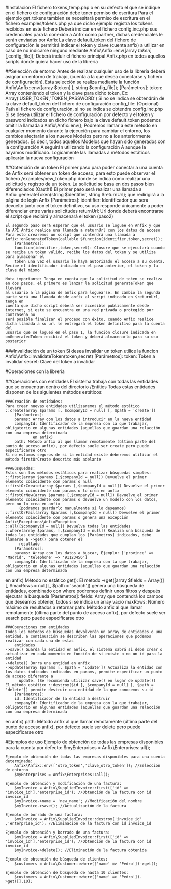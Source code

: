#Instalación
    El fichero tokens_temp.php o en su defecto el que se indique en el fichero de configuración debe tener permiso de escritura
    Para el ejemplo get_tokens tambien se necesitará permiso de escritura en el fichero examples/tokens.php ya que dicho ejemplo registra los tokens recibidos en este fichero
    Deberá indicar en el fichero config.inc.php sus credenciales para la conexión a Anfix como partner, dichas credenciales le serán enviadas por Anfix
    La clave default_token del fichero de configuración le permitirá indicar el token y clave (cuenta anfix) a utilizar en caso de no indicarse ninguno 
    mediante Anfix\Anfix::env([array $token] [,$config_file]);
    Deberá incluir el fichero principal Anfix.php en todos aquellos scripts donde quiera hacer uso de la librería

##Selección de entorno
	Antes de realizar cualquier uso de la librería deberá asignar un entorno de trabajo, (cuenta a la que desea conectarse y fichero de configuración).
	Esta selección se realiza mediante la función Anfix\Anfix::env([array $token] [, string $config_file]);
		[Parámetros]:
		token: Array conteniendo el token y la clave para dicho token, Ex: Array('USER_TOKEN','TOKEN_PASSWORD') Si no se indica se obtendrán de la clave default_token
        del fichero de configuración
		config_file: (Opcional) Path al fichero de configuración, si no se indica se obtendra config.inc.php
	Si se desea utilizar el fichero de configuración por defecto y el token y password indicados en dicho fichero bajo la clave default_token podemos omitir
	la llamada a Anfix\Anfix::env();
	Podremos llamar a este método en cualquier momento durante la ejecución para cambiar el entorno, los cambios afectarán a los nuevos Modelos pero no a los
	anteriormente generados. Es decir, todos aquellos Modelos que hayan sido generados con la configuración A seguirán utilizando la configuración A aunque la 
	hayamos modificado. Logicamente las llamadas a métodos estáticos aplicarán la nueva configuración
        	
##Obtención de un token
	El primer paso para poder conectar a una cuenta de Anfix será obtener un token de acceso, para esto puede observar el fichero /examples/new_token.php
	donde se indica como realizar una solicitud y registro de un token. La solicitud se basa en dos pasos bien diferenciados (Oauth1)
	El primer paso será realizar una llamada a Anfix::generateToken(string $identifier, string $returnUrl); que redirigirá a la página de login Anfix
		[Parámetros]:
		identifier: Identificador que sera devuelto junto con el token definitivo, su uso responde únicamente a poder diferenciar entre varias solicitudes
		returnUrl: Url donde deberá encontrarse el script que recibirá y almacenará el token (paso2)

	El segundo paso será esperar que el usuario se loguee en Anfix y que la API Anfix realice una llamada a returnUrl con los datos de acceso
	Para esto crearemos un script que contendrá una llamada a Anfix::onGeneratedToken(callable $function(identifier,token,secret)); 
		[Parámetros]:
		function(identifier,token,secret): Closure que se ejecutará cuando se reciba un token válido, recibe los datos del token y se utiliza para almacenar el 
		token una vez el usuario le haya autorizado el acceso a su cuenta. Recibe el identificador indicado en el paso anterior, el token y la clave del mismo

	Nota importante: Tenga en cuenta que la solicitud de token se realiza en dos pasos, el primero es lanzar la solicitud generateToken que llevará
	al usuario a la página de anfix para loguearse. En cambio la segunda parte será una llamada desde anfix al script indicado en $returnUrl, tenga en
	cuenta que dicho script deberá ser accesible publicamente desde internet, si este se encuentra en una red privada o protegido por contraseña no 
	será posible finalizar el proceso con éxito, cuando Anfix realice dicha llamada a su url le entregará el token definitivo para la cuenta del 
	usuario que se logueó en el paso 1, la función closure indicada en onGeneratedToken recibirá el token y deberá almacenarlo para su uso posterior

###Invalidación de un token
    Si desea invalidar un token utilice la funcion Anfix\Anfix::invalidateToken(token,secret)
        [Parámetros]:
        token: Token a invalidar
        secret: Clave del token a invalidar

#Operaciones con la libreria		
		
##Operaciones con entidades
	El sistema trabaja con todas las entidades que se encuentran dentro del directorio /Entities
	Todas estas entidades disponen de los siguientes métodos estáticos:
	
	###Creación de entidades:
	Para crear nuevas entidades utilizaremos el método estático ::create(array $params [, $companyId = null] [, $path = 'create'])
		[Parámetros]:
		params: Array con los datos a introducir en la nueva entidad
		companyId: Identificador de la empresa con la que trabajar, obligatorio en algunas entidades (aquellas que guardan una relacción con una empresa determinada
                en anfix)
		path: Método anfix al que llamar remotamente (última parte del punto de acceso anfix), por defecto suele ser create pero puede especificarse otro
	Si no estamos seguros de si la entidad existe deberemos utilizar el método firstOrCreate descrito más adelante	
	
	###Búsquedas:
	Estos son los métodos estáticos para realizar búsquedas simples:
	::first(array $params [,$companyId = null]) Devuelve el primer elemento coincidente con params o null
	::firstOrCreate(array $params [,$companyId = null]) Devuelve el primer elemento coincidente con params o lo crea en anfix
	::firstOrNew(array $params [,$companyId = null]) Devuelve el primer elemento coincidente con params o devuelve un modelo con los datos, pero no lo crea en anfix     
          (podremos guardarlo manualmente si lo deseamos)
	::firstOrFail(array $params [,$companyId = null]) Devuelve el primer elemento coincidente con params o genera una excepción Anfix\Exceptions\AnfixException
	::all([$companyId = null]) Devuelve todas las entidades
	::where(array $params, [,$companyId = null]) Realiza una búsqueda de todas las entidades que cumplan los [Parámetros] indicados, debe llamarse a ->get() para obtener el
          resultado
		[Parámetros]:
		params: Array con los datos a buscar, Ejemplo: ['province' => 'Madrid', 'telephone' => '91123456']
		companyId: Identificador de la empresa con la que trabajar, obligatorio en algunas entidades (aquellas que guardan una relacción con una empresa determinada
en anfix)
	Método no estático get():
	El método ->get([array $fields = Array()] [, $maxRows = null] [, $path = 'search']) genera una búsqueda de entidades, combinado con where podremos definir unos filtros
        y después ejecutar la búsqueda
		[Parámetros]:
		fields: Array que contendrá los campos que deseamos obtener, todos si se indica un array vacío
		maxRows: Número máximo de resultados a retornar
		path: Método anfix al que llamar remotamente (última parte del punto de acceso anfix), por defecto suele ser search pero puede especificarse otro
		
	###Operaciones con entidades	
	Todos los métodos de búsquedas devolverán un array de entidades o una entidad, a continuación se describen las operaciones que podemos realizar con cada una de estas
        entidades
	->save() Guarda la entidad en anfix, el sistema sabrá si debe crear o actualizar en cada momento en función de si existe o no un id para la entidad
	->delete() Borra una entidad en anfix
	->update(array $params [, $path = 'update']) Actualiza la entidad con los datos indicados indicados en params, permite especificar un punto de acceso diferente a
          update. (Se recomienda utilizar save() en lugar de update())
	El método estático ::destroy($id [, $companyId = null] [, $path = 'delete']) permite destruir una entidad de la que conocemos su id
		[Parámetros]:
		id: Identificador de la entidad a destruir
		companyId: Identificador de la empresa con la que trabajar, obligatorio en algunas entidades (aquellas que guardan una relacción con una empresa determinada
en anfix)
		path: Método anfix al que llamar remotamente (última parte del punto de acceso anfix), por defecto suele ser delete pero puede especificarse otro
		
#Ejemplos de uso
	Ejemplo de obtención de todas las empresas disponibles para la cuenta por defecto:
		$myEnterprises = Anfix\Enterprises::all();
		
	Ejemplo de obtención de todas las empresas disponibles para una cuenta determinada:
		Anfix\Anfix::env(['otro_token','clave_otro_token']); //Selección de entorno
		$myEnterprises = Anfix\Enterprises::all();	

	Ejemplo de obtención y modificación de una factura:
		$myInvoice = Anfix\SuppliedInvoice::first(['id' => 'invoice_id'],'enterprise_id'); //Obtención de la factura con id invoice_id
		$myInvoice->name = 'new_name'; //Modificación del nombre
		$myInvoice->save(); //Actualización de la factura

	Ejemplo de borrado de una factura:
		$myInvoice = Anfix\SuppliedInvoice::destroy('invoice_id' ,'enterprise_id'); //Eliminación de la factura con id invoice_id
		
	Ejemplo de obtención y borrado de una factura:
		$myInvoice = Anfix\SuppliedInvoice::first(['id' => 'invoice_id'],'enterprise_id'); //Obtención de la factura con id invoice_id
		$myInvoice->delete(); //Eliminación de la factura obtenida
		
	Ejemplo de obtención de búsqueda de clientes:
		$customers = Anfix\Customer::where(['name' => 'Pedro'])->get();
		
	Ejemplo de obtención de búsqueda de hasta 10 clientes:
		$customers = Anfix\Customer::where(['name' => 'Pedro'])->get([],10);